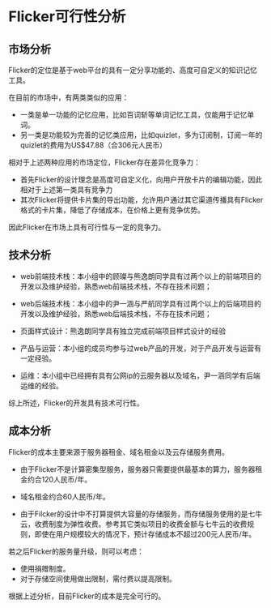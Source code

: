 # Flicker可行性分析

## 市场分析

Flicker的定位是基于web平台的具有一定分享功能的、高度可自定义的知识记忆工具。

在目前的市场中，有两类类似的应用：

- 一类是单一功能的记忆应用，比如百词斩等单词记忆工具，仅能用于记忆单词。
- 另一类是功能较为完善的记忆类应用，比如quizlet，多为订阅制，订阅一年的quizlet的费用为US$47.88（合306元人民币）

相对于上述两种应用的市场定位，Flicker存在差异化竞争力：

- 首先Flicker的设计理念是高度可自定义化，向用户开放卡片的编辑功能，因此相对于上述第一类具有竞争力
- 其次Flicker将提供卡片集的导出功能，允许用户通过其它渠道传播具有Flicker格式的卡片集，降低了存储成本，在价格上更有竞争优势。

因此Flicker在市场上具有可行性与一定的竞争力。

## 技术分析

- web前端技术栈：本小组中的顾璨与熊逸朗同学具有过两个以上的前端项目的开发以及维护经验，熟悉web前端技术栈，不存在技术问题；

- web后端技术栈：本小组中的尹一涵与严航同学具有过两个以上的后端项目的开发以及维护经验，熟悉web后端技术栈，不存在技术问题；
- 页面样式设计：熊逸朗同学具有独立完成前端项目样式设计的经验
- 产品与运营：本小组的成员均参与过web产品的开发，对于产品开发与运营有一定经验。
- 运维：本小组中已经拥有具有公网ip的云服务器以及域名，尹一涵同学有后端运维的经验。

综上所述，Flicker的开发具有技术可行性。

## 成本分析

Flicker的成本主要来源于服务器租金、域名租金以及云存储服务费用。

- 由于Flicker不是计算密集型服务，服务器只需要提供最基本的算力，服务器租金约合120人民币/年。
- 域名租金约合60人民币/年。

- 由于Filcker的设计中不打算提供大容量的存储服务，而存储服务使用的是七牛云，收费制度为弹性收费。参考其它类似项目的收费金额与七牛云的收费规则，即使在用户规模较大的情况下，预计存储成本不超过200元人民币/年。

若之后Flicker的服务量升级，则可以考虑：

- 使用捐赠制度。
- 对于存储空间使用做出限制，需付费以提高限制。

根据上述分析，目前Flicker的成本是完全可行的。

